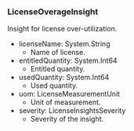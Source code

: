### LicenseOverageInsight
Insight for license over-utilization.

- licenseName: System.String
  - Name of license.
- entitledQuantity: System.Int64
  - Entitled quantity.
- usedQuantity: System.Int64
  - Used quantity.
- uom: LicenseMeasurementUnit
  - Unit of measurement.
- severity: LicenseInsightsSeverity
  - Severity of the insight.
